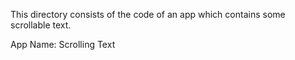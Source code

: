 This directory consists of the code of an app which contains some scrollable text.


App Name: Scrolling Text
